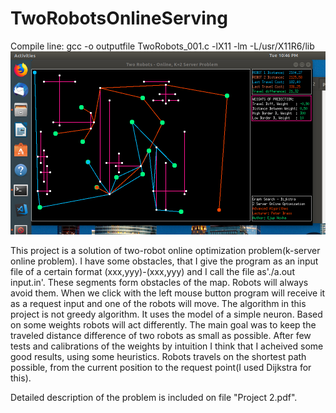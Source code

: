 # TwoRobotsOnlineServing

Compile line:  gcc -o outputfile TwoRobots_001.c -lX11 -lm -L/usr/X11R6/lib
![All_Text](https://github.com/ehoxha91/TwoRobotsOnlineServing/blob/master/OnlineTwoRobotsProblem.png)

This project is a solution of two-robot online optimization problem(k-server online problem).
I have some obstacles, that I give the program as an input file of a certain format (xxx,yyy)-(xxx,yyy) and I call the file as'./a.out input.in'.
These segments form obstacles of the map. Robots will always avoid them. When we click with the left mouse button program will receive it as a 
request input and one of the robots will move. The algorithm in this project is not greedy algorithm. It uses the model of a simple neuron.
Based on some weights robots will act differently. The main goal was to keep the traveled distance difference of two robots as small as possible.
After few tests and calibrations of the weights by intuition I think that I acheived some good results, using some heuristics. 
Robots travels on the shortest path possible, from the current position to the request point(I used Dijkstra for this).

Detailed description of the problem is included on file "Project 2.pdf".

